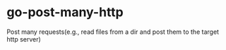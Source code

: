 # go-post-many-http
Post many requests(e.g., read files from a dir and post them to the target http server)
